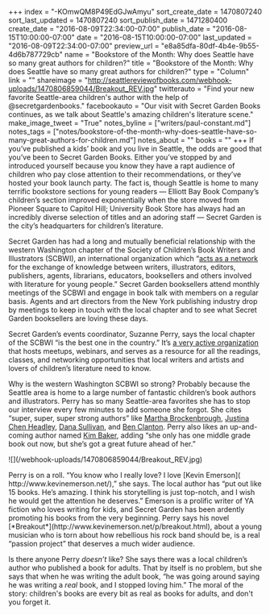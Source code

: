 +++
index = "-KOmwQM8P49EdGJwAmyu"
sort_create_date = 1470807240
sort_last_updated = 1470807240
sort_publish_date = 1471280400
create_date = "2016-08-09T22:34:00-07:00"
publish_date = "2016-08-15T10:00:00-07:00"
date = "2016-08-15T10:00:00-07:00"
last_updated = "2016-08-09T22:34:00-07:00"
preview_url = "e8a85dfa-80df-4b4e-9b55-4d6b787729cb"
name = "Bookstore of the Month: Why does Seattle have so many great authors for children?"
title = "Bookstore of the Month: Why does Seattle have so many great authors for children?"
type = "Column"
link = ""
shareimage = "http://seattlereviewofbooks.com/webhook-uploads/1470806859044/Breakout_REV.jpg"
twitterauto = "Find your new favorite Seattle-area children's author with the help of @secretgardenbooks."
facebookauto = "Our visit with Secret Garden Books continues, as we talk about Seattle's amazing children's literature scene."
make_image_tweet = "True"
notes_byline = ["writers/paul-constant.md"]
notes_tags = ["notes/bookstore-of-the-month-why-does-seattle-have-so-many-great-authors-for-children.md"]
notes_about = ""
books = ""
+++
If you’ve published a kids’ book and you live in Seattle, the odds are good that you’ve been to Secret Garden Books. Either you’ve stopped by and introduced yourself because you know they have a rapt audience of children who pay close attention to their recommendations, or they’ve hosted your book launch party. The fact is, though Seattle is home to many terrific bookstore sections for  young readers — Elliott Bay Book Company’s children’s section improved exponentially when the store moved from Pioneer Square to Capitol Hill; University Book Store has always had an incredibly diverse selection of titles and an adoring staff — Secret Garden is the city’s headquarters for children’s literature.

Secret Garden has had a long and mutually beneficial relationship with the western Washington chapter of the Society of Children’s Book Writers and Illustrators (SCBWI), an international organization which “[acts as a network](http://www.scbwi.org/about/) for the exchange of knowledge between writers, illustrators, editors, publishers, agents, librarians, educators, booksellers and others involved with literature for young people.” Secret Garden booksellers attend monthly meetings of the SCBWI and engage in book talk with members on a regular basis. Agents and art directors from the New York publishing industry drop by meetings to keep in touch with the local chapter and to see what Secret Garden booksellers are loving these days.

Secret Garden’s events coordinator, Suzanne Perry, says the local chapter of the SCBWI “is the best one in the country.” It’s [a very active organization](http://chinookupdate.blogspot.com/) that hosts meetups, webinars, and serves as a resource for all the readings, classes, and networking opportunities that local writers and artists and lovers of children’s literature need to know.

Why is the western Washington SCBWI so strong? Probably because the Seattle area is home to a large number of fantastic children’s book authors and illustrators. Perry has so many Seattle-area favorites she has to stop our interview every few minutes to add someone she forgot. She cites “super, super, super strong authors” like [Martha Brockenbrough]( http://martha-brockenbrough.squarespace.com/), [Justina Chen Headley](http://justinachen.blogspot.com/p/books.html), [Dana Sullivan]( http://www.danajsullivan.com/), and [Ben Clanton]( http://www.benclanton.com/). Perry also likes an up-and-coming author named [Kim Baker]( http://kimbakerbooks.com/), adding “she only has one middle grade book out now, but she’s got a great future ahead of her.”

<p class="image-left">![](/webhook-uploads/1470806859044/Breakout_REV.jpg)</p> Perry is on a roll. “You know who I really love? I love [Kevin Emerson]( http://www.kevinemerson.net/),” she says. The local author has “put out like 15 books. He’s amazing. I think his storytelling is just top-notch, and I wish he would get the attention he deserves.” Emerson is a prolific writer of YA fiction who loves writing for kids, and Secret Garden has been ardently promoting his books from the very beginning. Perry says his novel [*Breakout*](http://www.kevinemerson.net/p/breakout.html), about a young musician who is torn about how rebellious his rock band should be, is a real “passion project” that deserves a much wider audience.

Is there anyone Perry *doesn’t* like? She says there was a local children’s author who published a book for adults. That by itself is no problem, but she says that when he was writing the adult book, “he was going around saying he was writing a *real* book, and I stopped loving him.” The moral of the story: children's books are every bit as real as books for adults, and don't you forget it.
